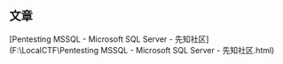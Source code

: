## 文章

[Pentesting MSSQL - Microsoft SQL Server - 先知社区](F:\LocalCTF\Pentesting MSSQL - Microsoft SQL Server - 先知社区.html)